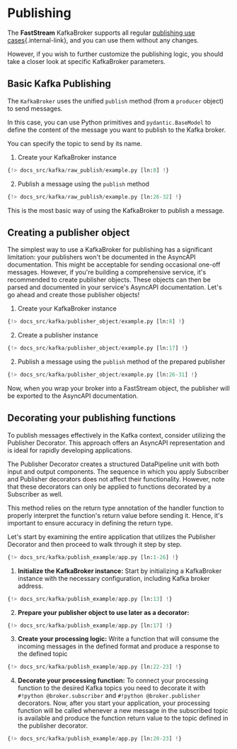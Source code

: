 # Publishing

The **FastStream** KafkaBroker supports all regular [publishing use cases](../getting-started/publishing/index.md){.internal-link}, and you can use them without any changes.

However, if you wish to further customize the publishing logic, you should take a closer look at specific KafkaBroker parameters.

## Basic Kafka Publishing

The `KafkaBroker` uses the unified `publish` method (from a `producer` object) to send messages.

In this case, you can use Python primitives and `pydantic.BaseModel` to define the content of the message you want to publish to the Kafka broker.

You can specify the topic to send by its name.

1. Create your KafkaBroker instance

```python linenums="1"
{!> docs_src/kafka/raw_publish/example.py [ln:8] !}
```

2. Publish a message using the `publish` method

```python linenums="1"
{!> docs_src/kafka/raw_publish/example.py [ln:26-32] !}
```

This is the most basic way of using the KafkaBroker to publish a message.

## Creating a publisher object

The simplest way to use a KafkaBroker for publishing has a significant limitation: your publishers won't be documented in the AsyncAPI documentation. This might be acceptable for sending occasional one-off messages. However, if you're building a comprehensive service, it's recommended to create publisher objects. These objects can then be parsed and documented in your service's AsyncAPI documentation. Let's go ahead and create those publisher objects!

1. Create your KafkaBroker instance

```python linenums="1"
{!> docs_src/kafka/publisher_object/example.py [ln:8] !}
```

2. Create a publisher instance

```python linenums="1"
{!> docs_src/kafka/publisher_object/example.py [ln:17] !}
```

2. Publish a message using the `publish` method of the prepared publisher

```python linenums="1"
{!> docs_src/kafka/publisher_object/example.py [ln:26-31] !}
```

Now, when you wrap your broker into a FastStream object, the publisher will be exported to the AsyncAPI documentation.

## Decorating your publishing functions

To publish messages effectively in the Kafka context, consider utilizing the Publisher Decorator. This approach offers an AsyncAPI representation and is ideal for rapidly developing applications.

The Publisher Decorator creates a structured DataPipeline unit with both input and output components. The sequence in which you apply Subscriber and Publisher decorators does not affect their functionality. However, note that these decorators can only be applied to functions decorated by a Subscriber as well.

This method relies on the return type annotation of the handler function to properly interpret the function's return value before sending it. Hence, it's important to ensure accuracy in defining the return type.

Let's start by examining the entire application that utilizes the Publisher Decorator and then proceed to walk through it step by step.

```python linenums="1"
{!> docs_src/kafka/publish_example/app.py [ln:1-26] !}
```

1. **Initialize the KafkaBroker instance:** Start by initializing a KafkaBroker instance with the necessary configuration, including Kafka broker address.

```python linenums="1"
{!> docs_src/kafka/publish_example/app.py [ln:13] !}
```

2. **Prepare your publisher object to use later as a decorator:**

```python linenums="1"
{!> docs_src/kafka/publish_example/app.py [ln:17] !}
```

3. **Create your processing logic:** Write a function that will consume the incoming messages in the defined format and produce a response to the defined topic

```python linenums="1"
{!> docs_src/kafka/publish_example/app.py [ln:22-23] !}
```

4. **Decorate your processing function:** To connect your processing function to the desired Kafka topics you need to decorate it with `#!python @broker.subscriber` and `#!python @broker.publisher` decorators. Now, after you start your application, your processing function will be called whenever a new message in the subscribed topic is available and produce the function return value to the topic defined in the publisher decorator.

```python linenums="1"
{!> docs_src/kafka/publish_example/app.py [ln:20-23] !}
```
